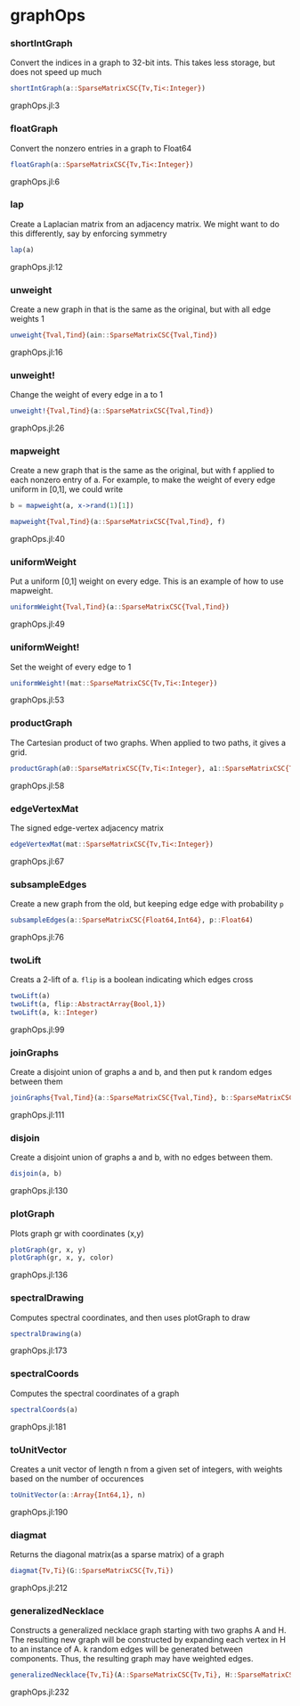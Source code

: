 # graphOps
### shortIntGraph
Convert the indices in a graph to 32-bit ints.  This takes less storage, but does not speed up much


```julia
shortIntGraph(a::SparseMatrixCSC{Tv,Ti<:Integer})
```

graphOps.jl:3



### floatGraph
Convert the nonzero entries in a graph to Float64


```julia
floatGraph(a::SparseMatrixCSC{Tv,Ti<:Integer})
```

graphOps.jl:6



### lap
Create a Laplacian matrix from an adjacency matrix. We might want to do this differently, say by enforcing symmetry


```julia
lap(a)
```

graphOps.jl:12



### unweight
Create a new graph in that is the same as the original, but with all edge weights 1


```julia
unweight{Tval,Tind}(ain::SparseMatrixCSC{Tval,Tind})
```

graphOps.jl:16



### unweight!
Change the weight of every edge in a to 1


```julia
unweight!{Tval,Tind}(a::SparseMatrixCSC{Tval,Tind})
```

graphOps.jl:26



### mapweight
Create a new graph that is the same as the original, but with f applied to each nonzero entry of a. For example, to make the weight of every edge uniform in [0,1], we could write

```julia
b = mapweight(a, x->rand(1)[1])
```


```julia
mapweight{Tval,Tind}(a::SparseMatrixCSC{Tval,Tind}, f)
```

graphOps.jl:40



### uniformWeight
Put a uniform [0,1] weight on every edge.  This is an example of how to use mapweight.


```julia
uniformWeight{Tval,Tind}(a::SparseMatrixCSC{Tval,Tind})
```

graphOps.jl:49



### uniformWeight!
Set the weight of every edge to 1


```julia
uniformWeight!(mat::SparseMatrixCSC{Tv,Ti<:Integer})
```

graphOps.jl:53



### productGraph
The Cartesian product of two graphs.  When applied to two paths, it gives a grid.


```julia
productGraph(a0::SparseMatrixCSC{Tv,Ti<:Integer}, a1::SparseMatrixCSC{Tv,Ti<:Integer})
```

graphOps.jl:58



### edgeVertexMat
The signed edge-vertex adjacency matrix


```julia
edgeVertexMat(mat::SparseMatrixCSC{Tv,Ti<:Integer})
```

graphOps.jl:67



### subsampleEdges
Create a new graph from the old, but keeping edge edge with probability `p`


```julia
subsampleEdges(a::SparseMatrixCSC{Float64,Int64}, p::Float64)
```

graphOps.jl:76



### twoLift
Creats a 2-lift of a.  `flip` is a boolean indicating which edges cross


```julia
twoLift(a)
twoLift(a, flip::AbstractArray{Bool,1})
twoLift(a, k::Integer)
```

graphOps.jl:99



### joinGraphs
Create a disjoint union of graphs a and b,  and then put k random edges between them


```julia
joinGraphs{Tval,Tind}(a::SparseMatrixCSC{Tval,Tind}, b::SparseMatrixCSC{Tval,Tind}, k::Integer)
```

graphOps.jl:111



### disjoin
Create a disjoint union of graphs a and b,   with no edges between them.


```julia
disjoin(a, b)
```

graphOps.jl:130



### plotGraph
Plots graph gr with coordinates (x,y)


```julia
plotGraph(gr, x, y)
plotGraph(gr, x, y, color)
```

graphOps.jl:136



### spectralDrawing
Computes spectral coordinates, and then uses plotGraph to draw


```julia
spectralDrawing(a)
```

graphOps.jl:173



### spectralCoords
Computes the spectral coordinates of a graph


```julia
spectralCoords(a)
```

graphOps.jl:181



### toUnitVector
Creates a unit vector of length n from a given set of integers, with weights based on the number of occurences


```julia
toUnitVector(a::Array{Int64,1}, n)
```

graphOps.jl:190



### diagmat
Returns the diagonal matrix(as a sparse matrix) of a graph


```julia
diagmat{Tv,Ti}(G::SparseMatrixCSC{Tv,Ti})
```

graphOps.jl:212



### generalizedNecklace
Constructs a generalized necklace graph starting with two graphs A and H. The resulting new graph will be constructed by expanding each vertex in H to an instance of A. k random edges will be generated between components. Thus, the resulting graph may have weighted edges.


```julia
generalizedNecklace{Tv,Ti}(A::SparseMatrixCSC{Tv,Ti}, H::SparseMatrixCSC{Tv,Ti<:Integer}, k::Int64)
```

graphOps.jl:232



